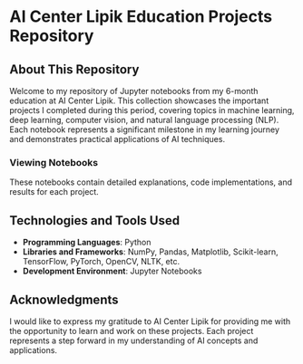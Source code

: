 # AI Center Lipik Education Projects Repository

## About This Repository

Welcome to my repository of Jupyter notebooks from my 6-month education at AI Center Lipik. This collection showcases the important projects I completed during this period, covering topics in machine learning, deep learning, computer vision, and natural language processing (NLP). Each notebook represents a significant milestone in my learning journey and demonstrates practical applications of AI techniques.

### Viewing Notebooks

These notebooks contain detailed explanations, code implementations, and results for each project.

## Technologies and Tools Used

- **Programming Languages**: Python
- **Libraries and Frameworks**: NumPy, Pandas, Matplotlib, Scikit-learn, TensorFlow, PyTorch, OpenCV, NLTK, etc.
- **Development Environment**: Jupyter Notebooks

## Acknowledgments

I would like to express my gratitude to AI Center Lipik for providing me with the opportunity to learn and work on these projects. Each project represents a step forward in my understanding of AI concepts and applications.

